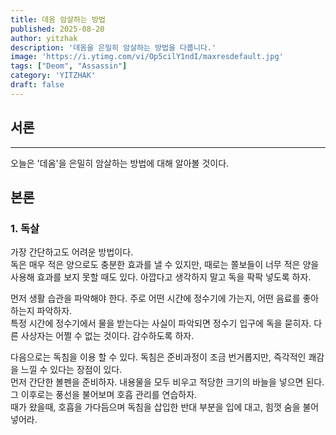 ```yaml
---
title: 데옴 암살하는 방법
published: 2025-08-20
author: yitzhak
description: '데옴을 은밀히 암살하는 방법을 다룹니다.'
image: 'https://i.ytimg.com/vi/Op5cilY1ndI/maxresdefault.jpg'
tags: ["Deom", "Assassin"]
category: 'YITZHAK'
draft: false
---
```


## 서론
---

오늘은 '데옴'을 은밀히 암살하는 방법에 대해 알아볼 것이다. 

## 본론

### 1. 독살

가장 간단하고도 어려운 방법이다.  
독은 매우 적은 양으로도 충분한 효과를 낼 수 있지만, 때로는 쫄보들이 너무 적은 양을 사용해 효과를 보지 못할 때도 있다. 
아깝다고 생각하지 말고 독을 팍팍 넣도록 하자. 

먼저 생활 습관을 파악해야 한다. 주로 어떤 시간에 정수기에 가는지, 어떤 음료를 좋아하는지 파악하자.  
특정 시간에 정수기에서 물을 받는다는 사실이 파악되면 정수기 입구에 독을 묻히자. 다른 사상자는 어쩔 수 없는 것이다. 감수하도록 하자.  

다음으로는 독침을 이용 할 수 있다. 독침은 준비과정이 조금 번거롭지만, 즉각적인 쾌감을 느낄 수 있다는 장점이 있다.  
먼저 간단한 볼펜을 준비하자. 내용물을 모두 비우고 적당한 크기의 바늘을 넣으면 된다. 그 이후로는 풍선을 불어보며 호흡 관리를 연습하자.  
때가 왔을때, 호흡을 가다듬으며 독침을 삽입한 반대 부분을 입에 대고, 힘껏 숨을 불어넣어라. 